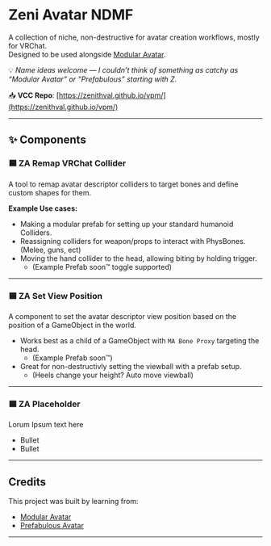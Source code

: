 # Zeni Avatar NDMF

A collection of niche, non-destructive for avatar creation workflows, mostly for VRChat.  
Designed to be used alongside [Modular Avatar](https://github.com/bdunderscore/modular-avatar).  

💡 *Name ideas welcome — I couldn’t think of something as catchy as “Modular Avatar” or “Prefabulous” starting with Z.*  

📥 **VCC Repo**: [https://zenithval.github.io/vpm/](https://zenithval.github.io/vpm/)

---

## ✨ Components

### 🟦 ZA Remap VRChat Collider
A tool to remap avatar descriptor colliders to target bones and define custom shapes for them. 

**Example Use cases:**  
- Making a modular prefab for setting up your standard humanoid Colliders.
- Reassigning colliders for weapon/props to interact with PhysBones. (Melee, guns, ect)
- Moving the hand collider to the head, allowing biting by holding trigger.
  - (Example Prefab soon™ toggle supported)

---

### 🟦 ZA Set View Position
A component to set the avatar descriptor view position based on the position of a GameObject in the world.  
- Works best as a child of a GameObject with `MA Bone Proxy` targeting the head.
  - (Example Prefab soon™)
- Great for non-destructivly setting the viewball with a prefab setup.
  - (Heels change your height? Auto move viewball)

---

### 🟦 ZA Placeholder
Lorum Ipsum text here
 - Bullet
 - Bullet

---

## Credits
This project was built by learning from:  
- [Modular Avatar](https://github.com/bdunderscore/modular-avatar)  
- [Prefabulous Avatar](https://github.com/hai-vr/prefabulous-avatar)  

---
